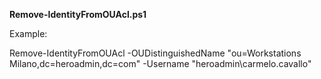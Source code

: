 
**Remove-IdentityFromOUAcl.ps1**

Example:

Remove-IdentityFromOUAcl -OUDistinguishedName "ou=Workstations Milano,dc=heroadmin,dc=com" -Username "heroadmin\carmelo.cavallo"
